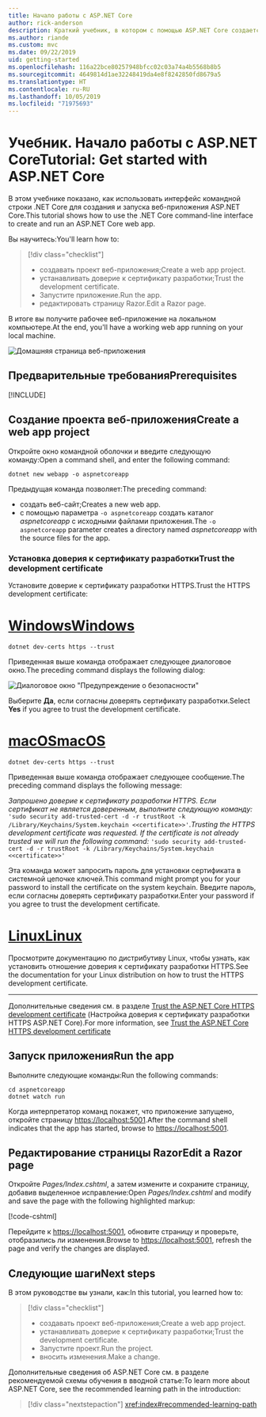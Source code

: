 ```yaml
---
title: Начало работы с ASP.NET Core
author: rick-anderson
description: Краткий учебник, в котором с помощью ASP.NET Core создается и запускается простое приложение Hello World.
ms.author: riande
ms.custom: mvc
ms.date: 09/22/2019
uid: getting-started
ms.openlocfilehash: 116a22bce80257948bfcc02c03a74a4b5568b8b5
ms.sourcegitcommit: 4649814d1ae32248419da4e8f8242850fd8679a5
ms.translationtype: HT
ms.contentlocale: ru-RU
ms.lasthandoff: 10/05/2019
ms.locfileid: "71975693"
---
```

# <a name="tutorial-get-started-with-aspnet-core"></a><span data-ttu-id="5ee41-103">Учебник. Начало работы с ASP.NET Core</span><span class="sxs-lookup"><span data-stu-id="5ee41-103">Tutorial: Get started with ASP.NET Core</span></span>

<span data-ttu-id="5ee41-104">В этом учебнике показано, как использовать интерфейс командной строки .NET Core для создания и запуска веб-приложения ASP.NET Core.</span><span class="sxs-lookup"><span data-stu-id="5ee41-104">This tutorial shows how to use the .NET Core command-line interface to create and run an ASP.NET Core web app.</span></span>

<span data-ttu-id="5ee41-105">Вы научитесь:</span><span class="sxs-lookup"><span data-stu-id="5ee41-105">You'll learn how to:</span></span>

> [!div class="checklist"]
> * <span data-ttu-id="5ee41-106">создавать проект веб-приложения;</span><span class="sxs-lookup"><span data-stu-id="5ee41-106">Create a web app project.</span></span>
> * <span data-ttu-id="5ee41-107">устанавливать доверие к сертификату разработки;</span><span class="sxs-lookup"><span data-stu-id="5ee41-107">Trust the development certificate.</span></span>
> * <span data-ttu-id="5ee41-108">Запустите приложение.</span><span class="sxs-lookup"><span data-stu-id="5ee41-108">Run the app.</span></span>
> * <span data-ttu-id="5ee41-109">редактировать страницу Razor.</span><span class="sxs-lookup"><span data-stu-id="5ee41-109">Edit a Razor page.</span></span>

<span data-ttu-id="5ee41-110">В итоге вы получите рабочее веб-приложение на локальном компьютере.</span><span class="sxs-lookup"><span data-stu-id="5ee41-110">At the end, you'll have a working web app running on your local machine.</span></span>

![Домашняя страница веб-приложения](_static/home-page.png)

## <a name="prerequisites"></a><span data-ttu-id="5ee41-112">Предварительные требования</span><span class="sxs-lookup"><span data-stu-id="5ee41-112">Prerequisites</span></span>

[!INCLUDE[](~/includes/3.0-SDK.md)]

## <a name="create-a-web-app-project"></a><span data-ttu-id="5ee41-113">Создание проекта веб-приложения</span><span class="sxs-lookup"><span data-stu-id="5ee41-113">Create a web app project</span></span>

<span data-ttu-id="5ee41-114">Откройте окно командной оболочки и введите следующую команду:</span><span class="sxs-lookup"><span data-stu-id="5ee41-114">Open a command shell, and enter the following command:</span></span>

```dotnetcli
dotnet new webapp -o aspnetcoreapp
```

<span data-ttu-id="5ee41-115">Предыдущая команда позволяет:</span><span class="sxs-lookup"><span data-stu-id="5ee41-115">The preceding command:</span></span>

* <span data-ttu-id="5ee41-116">создать веб-сайт;</span><span class="sxs-lookup"><span data-stu-id="5ee41-116">Creates a new web app.</span></span>  
* <span data-ttu-id="5ee41-117">с помощью параметра `-o aspnetcoreapp` создать каталог *aspnetcoreapp* с исходными файлами приложения.</span><span class="sxs-lookup"><span data-stu-id="5ee41-117">The `-o aspnetcoreapp` parameter creates a directory named *aspnetcoreapp* with the source files for the app.</span></span>

### <a name="trust-the-development-certificate"></a><span data-ttu-id="5ee41-118">Установка доверия к сертификату разработки</span><span class="sxs-lookup"><span data-stu-id="5ee41-118">Trust the development certificate</span></span>

<span data-ttu-id="5ee41-119">Установите доверие к сертификату разработки HTTPS.</span><span class="sxs-lookup"><span data-stu-id="5ee41-119">Trust the HTTPS development certificate:</span></span>

# <a name="windowstabwindows"></a>[<span data-ttu-id="5ee41-120">Windows</span><span class="sxs-lookup"><span data-stu-id="5ee41-120">Windows</span></span>](#tab/windows)

```dotnetcli
dotnet dev-certs https --trust
```

<span data-ttu-id="5ee41-121">Приведенная выше команда отображает следующее диалоговое окно.</span><span class="sxs-lookup"><span data-stu-id="5ee41-121">The preceding command displays the following dialog:</span></span>

![Диалоговое окно "Предупреждение о безопасности"](~/getting-started/_static/cert.png)

<span data-ttu-id="5ee41-123">Выберите **Да**, если согласны доверять сертификату разработки.</span><span class="sxs-lookup"><span data-stu-id="5ee41-123">Select **Yes** if you agree to trust the development certificate.</span></span>

# <a name="macostabmacos"></a>[<span data-ttu-id="5ee41-124">macOS</span><span class="sxs-lookup"><span data-stu-id="5ee41-124">macOS</span></span>](#tab/macos)

```dotnetcli
dotnet dev-certs https --trust
```

<span data-ttu-id="5ee41-125">Приведенная выше команда отображает следующее сообщение.</span><span class="sxs-lookup"><span data-stu-id="5ee41-125">The preceding command displays the following message:</span></span>

<span data-ttu-id="5ee41-126">*Запрошено доверие к сертификату разработки HTTPS. Если сертификат не является доверенным, выполните следующую команду:* `'sudo security add-trusted-cert -d -r trustRoot -k /Library/Keychains/System.keychain <<certificate>>'`.</span><span class="sxs-lookup"><span data-stu-id="5ee41-126">*Trusting the HTTPS development certificate was requested. If the certificate is not already trusted we will run the following command:* `'sudo security add-trusted-cert -d -r trustRoot -k /Library/Keychains/System.keychain <<certificate>>'`</span></span>

<span data-ttu-id="5ee41-127">Эта команда может запросить пароль для установки сертификата в системной цепочке ключей.</span><span class="sxs-lookup"><span data-stu-id="5ee41-127">This command might prompt you for your password to install the certificate on the system keychain.</span></span> <span data-ttu-id="5ee41-128">Введите пароль, если согласны доверять сертификату разработки.</span><span class="sxs-lookup"><span data-stu-id="5ee41-128">Enter your password if you agree to trust the development certificate.</span></span>

# <a name="linuxtablinux"></a>[<span data-ttu-id="5ee41-129">Linux</span><span class="sxs-lookup"><span data-stu-id="5ee41-129">Linux</span></span>](#tab/linux)

<span data-ttu-id="5ee41-130">Просмотрите документацию по дистрибутиву Linux, чтобы узнать, как установить отношение доверия к сертификату разработки HTTPS.</span><span class="sxs-lookup"><span data-stu-id="5ee41-130">See the documentation for your Linux distribution on how to trust the HTTPS development certificate.</span></span>

---

<span data-ttu-id="5ee41-131">Дополнительные сведения см. в разделе [Trust the ASP.NET Core HTTPS development certificate](xref:security/enforcing-ssl#trust-the-aspnet-core-https-development-certificate-on-windows-and-macos) (Настройка доверия к сертификату разработки HTTPS ASP.NET Core).</span><span class="sxs-lookup"><span data-stu-id="5ee41-131">For more information, see [Trust the ASP.NET Core HTTPS development certificate](xref:security/enforcing-ssl#trust-the-aspnet-core-https-development-certificate-on-windows-and-macos)</span></span>

## <a name="run-the-app"></a><span data-ttu-id="5ee41-132">Запуск приложения</span><span class="sxs-lookup"><span data-stu-id="5ee41-132">Run the app</span></span>

<span data-ttu-id="5ee41-133">Выполните следующие команды:</span><span class="sxs-lookup"><span data-stu-id="5ee41-133">Run the following commands:</span></span>

```dotnetcli
cd aspnetcoreapp
dotnet watch run
```

<span data-ttu-id="5ee41-134">Когда интерпретатор команд покажет, что приложение запущено, откройте страницу [https://localhost:5001](https://localhost:5001).</span><span class="sxs-lookup"><span data-stu-id="5ee41-134">After the command shell indicates that the app has started, browse to [https://localhost:5001](https://localhost:5001).</span></span>

## <a name="edit-a-razor-page"></a><span data-ttu-id="5ee41-135">Редактирование страницы Razor</span><span class="sxs-lookup"><span data-stu-id="5ee41-135">Edit a Razor page</span></span>

<span data-ttu-id="5ee41-136">Откройте *Pages/Index.cshtml*, а затем измените и сохраните страницу, добавив выделенное исправление:</span><span class="sxs-lookup"><span data-stu-id="5ee41-136">Open *Pages/Index.cshtml* and modify and save the page with the following highlighted markup:</span></span>

[!code-cshtml[](sample/index.cshtml?highlight=9)]

<span data-ttu-id="5ee41-137">Перейдите к [https://localhost:5001](https://localhost:5001), обновите страницу и проверьте, отобразились ли изменения.</span><span class="sxs-lookup"><span data-stu-id="5ee41-137">Browse to [https://localhost:5001](https://localhost:5001), refresh the page and verify the changes are displayed.</span></span>

## <a name="next-steps"></a><span data-ttu-id="5ee41-138">Следующие шаги</span><span class="sxs-lookup"><span data-stu-id="5ee41-138">Next steps</span></span>

<span data-ttu-id="5ee41-139">В этом руководстве вы узнали, как:</span><span class="sxs-lookup"><span data-stu-id="5ee41-139">In this tutorial, you learned how to:</span></span>

> [!div class="checklist"]
> * <span data-ttu-id="5ee41-140">создавать проект веб-приложения;</span><span class="sxs-lookup"><span data-stu-id="5ee41-140">Create a web app project.</span></span>
> * <span data-ttu-id="5ee41-141">устанавливать доверие к сертификату разработки;</span><span class="sxs-lookup"><span data-stu-id="5ee41-141">Trust the development certificate.</span></span>
> * <span data-ttu-id="5ee41-142">Запустите проект.</span><span class="sxs-lookup"><span data-stu-id="5ee41-142">Run the project.</span></span>
> * <span data-ttu-id="5ee41-143">вносить изменения.</span><span class="sxs-lookup"><span data-stu-id="5ee41-143">Make a change.</span></span>

<span data-ttu-id="5ee41-144">Дополнительные сведения об ASP.NET Core см. в разделе рекомендуемой схемы обучения в вводной статье:</span><span class="sxs-lookup"><span data-stu-id="5ee41-144">To learn more about ASP.NET Core, see the recommended learning path in the introduction:</span></span>

> [!div class="nextstepaction"]
> <xref:index#recommended-learning-path>

